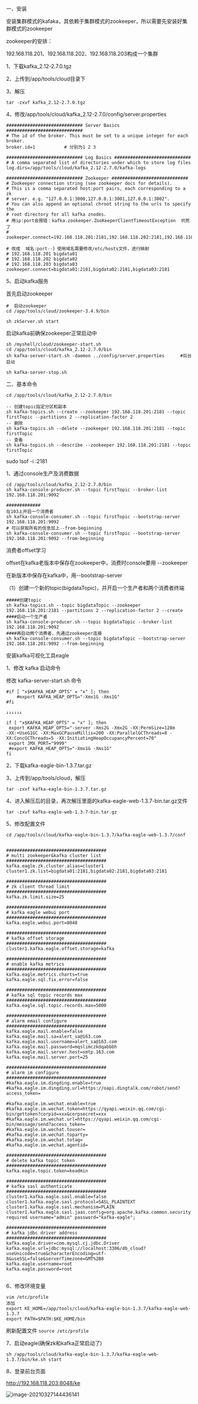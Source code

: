 一、安装

安装集群模式的kafaka，其依赖于集群模式的zookeeper，所以需要先安装好集群模式的zookeeper

zookeeper的安排：

192.168.118.201、192.168.118.202、192.168.118.203构成一个集群

1、下载kafka_2.12-2.7.0.tgz

2、上传到/app/tools/cloud目录下

3、解压

```shell
tar -zxvf kafka_2.12-2.7.0.tgz
```

4、修改/app/tools/cloud/kafka_2.12-2.7.0/config/server.properties

```properties
############################# Server Basics #############################
# The id of the broker. This must be set to a unique integer for each broker.
broker.id=1           # 分别为1 2 3

############################# Log Basics #############################
# A comma separated list of directories under which to store log files
log.dirs=/app/tools/cloud/kafka_2.12-2.7.0/kafka-logs

############################# Zookeeper #############################
# Zookeeper connection string (see zookeeper docs for details).
# This is a comma separated host:port pairs, each corresponding to a zk
# server. e.g. "127.0.0.1:3000,127.0.0.1:3001,127.0.0.1:3002".
# You can also append an optional chroot string to the urls to specify the
# root directory for all kafka znodes.
# 用ip:port会报错：kafka.zookeeper.ZooKeeperClientTimeoutException  坑死了
# zookeeper.connect=192.168.118.201:2181,192.168.118.202:2181,192.168.118.203:2181
 
# 改成  域名:port--》使用域名需要修改/etc/hosts文件，进行映射
# 192.168.118.201 bigdata01
# 192.168.118.202 bigdata02
# 192.168.118.203 bigdata03
zookeeper.connect=bigdata01:2181,bigdata02:2181,bigdata03:2181

```

5、启动kafka服务

首先启动zookeeper

```shell
#  启动zookeeper
cd /app/tools/cloud/zookeeper-3.4.9/bin

sh zkServer.sh start
```

启动kafka前确保zookeeper正常启动中

```shell
sh /myshell/cloud/zookeeper-start.sh
cd /app/tools/cloud/kafka_2.12-2.7.0/bin
sh kafka-server-start.sh -daemon ../config/server.properties      #后台启动

sh kafka-server-stop.sh

```



二、基本命令

```shell
cd /app/tools/cloud/kafka_2.12-2.7.0/bin

-- 创建topic指定分区和副本
sh kafka-topics.sh --create --zookeeper 192.168.118.201:2181 --topic firstTopic --partitions 2 --replication-factor 2
-- 删除
sh kafka-topics.sh --delete --zookeeper 192.168.118.201:2181 --topic firstTopic
-- 查看
sh kafka-topics.sh --describe --zookeeper 192.168.118.201:2181 --topic firstTopic

```

sudo lsof -i :2181



1、通过console生产及消费数据

```shell
cd /app/tools/cloud/kafka_2.12-2.7.0/bin
sh kafka-console-producer.sh --topic firstTopic --broker-list 192.168.118.201:9092

#############
在103上开启一个消费者
sh kafka-console-consumer.sh --topic firstTopic --bootstrap-server 192.168.118.201:9092
# 可以获取所有的信息加上--from-beginning
sh kafka-console-consumer.sh --topic firstTopic --bootstrap-server 192.168.118.201:9092 --from-beginning

```



消费者offset学习

offset在kafka老版本中保存在zookeeper中，消费时console要用 --zookeeper

在新版本中保存在kafka中，用--bootstrap-server

（1）创建一个新的topic(bigdataTopic)，并开启一个生产者和两个消费者终端

```shell
#####创建topic
sh kafka-topics.sh --topic bigdataTopic --zookeeper 192.168.118.201:2181 --partitions 2 --replication-factor 2 --create
####启动一个生产者
sh kafka-console-producer.sh --topic bigdataTopic --broker-list 192.168.118.201:9092
####再启动两个消费者，先通过zookeeper连接
sh kafka-console-consumer.sh --topic bigdataTopic --bootstrap-server 192.168.118.201:9092 --from-beginning

```



安装kafka可视化工具eagle

1、修改 kafka 启动命令 

修改 kafka-server-start.sh 命令

```shell
#if [ "x$KAFKA_HEAP_OPTS" = "x" ]; then
    #export KAFKA_HEAP_OPTS="-Xmx1G -Xms1G"
#fi

↓↓↓↓↓↓

if [ "x$KAFKA_HEAP_OPTS" = "x" ]; then
 export KAFKA_HEAP_OPTS="-server -Xms2G -Xmx2G -XX:PermSize=128m 
-XX:+UseG1GC -XX:MaxGCPauseMillis=200 -XX:ParallelGCThreads=8 -
XX:ConcGCThreads=5 -XX:InitiatingHeapOccupancyPercent=70"
 export JMX_PORT="9999"
 #export KAFKA_HEAP_OPTS="-Xmx1G -Xms1G"
fi

```

2、下载kafka-eagle-bin-1.3.7.tar.gz

3、上传到/app/tools/cloud，解压

```shell
tar -zxvf kafka-eagle-bin-1.3.7.tar.gz 
```

4、进入解压后的目录，再次解压里面的kafka-eagle-web-1.3.7-bin.tar.gz文件

```
tar -zxvf kafka-eagle-web-1.3.7-bin.tar.gz
```

5、修改配置文件

```shell
cd /app/tools/cloud/kafka-eagle-bin-1.3.7/kafka-eagle-web-1.3.7/conf


######################################
# multi zookeeper&kafka cluster list
######################################
kafka.eagle.zk.cluster.alias=cluster1
cluster1.zk.list=bigdata01:2181,bigdata02:2181,bigdata03:2181

######################################
# zk client thread limit
######################################
kafka.zk.limit.size=25

######################################
# kafka eagle webui port
######################################
kafka.eagle.webui.port=8048

######################################
# kafka offset storage
######################################
cluster1.kafka.eagle.offset.storage=kafka

######################################
# enable kafka metrics
######################################
kafka.eagle.metrics.charts=true
kafka.eagle.sql.fix.error=false

######################################
# kafka sql topic records max
######################################
kafka.eagle.sql.topic.records.max=5000

######################################
# alarm email configure
######################################
kafka.eagle.mail.enable=false
kafka.eagle.mail.sa=alert_sa@163.com
kafka.eagle.mail.username=alert_sa@163.com
kafka.eagle.mail.password=mqslimczkdqabbbh
kafka.eagle.mail.server.host=smtp.163.com
kafka.eagle.mail.server.port=25

######################################
# alarm im configure
######################################
#kafka.eagle.im.dingding.enable=true
#kafka.eagle.im.dingding.url=https://oapi.dingtalk.com/robot/send?access_token=

#kafka.eagle.im.wechat.enable=true
#kafka.eagle.im.wechat.token=https://qyapi.weixin.qq.com/cgi-bin/gettoken?corpid=xxx&corpsecret=xxx
#kafka.eagle.im.wechat.url=https://qyapi.weixin.qq.com/cgi-bin/message/send?access_token=
#kafka.eagle.im.wechat.touser=
#kafka.eagle.im.wechat.toparty=
#kafka.eagle.im.wechat.totag=
#kafka.eagle.im.wechat.agentid=

######################################
# delete kafka topic token
######################################
kafka.eagle.topic.token=keadmin

######################################
# kafka sasl authenticate
######################################
cluster1.kafka.eagle.sasl.enable=false
cluster1.kafka.eagle.sasl.protocol=SASL_PLAINTEXT
cluster1.kafka.eagle.sasl.mechanism=PLAIN
cluster1.kafka.eagle.sasl.jaas.config=org.apache.kafka.common.security.plain.PlainLoginModule required username="admin" password="kafka-eagle";

######################################
# kafka jdbc driver address
######################################
kafka.eagle.driver=com.mysql.cj.jdbc.Driver
kafka.eagle.url=jdbc:mysql://localhost:3306/db_cloud?useUnicode=true&characterEncoding=utf-8&useSSL=false&serverTimezone=GMT%2B8
kafka.eagle.username=root
kafka.eagle.password=root


```

6、修改环境变量

```shell
vim /etc/profile
添加
export KE_HOME=/app/tools/cloud/kafka-eagle-bin-1.3.7/kafka-eagle-web-1.3.7 
export PATH=$PATH:$KE_HOME/bin

```

刷新配置文件  `source /etc/profile`



7、启动eagle(确保zk和kafka正常启动了)

```shell
sh /app/tools/cloud/kafka-eagle-bin-1.3.7/kafka-eagle-web-1.3.7/bin/ke.sh start
```



8、登录前台页面

http://192.168.118.203:8048/ke

![image-20210327144436141](https://gitee.com/yj1109/cloud-image/raw/master/img/image-20210327144436141.png)